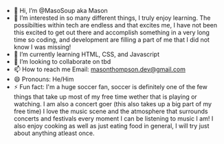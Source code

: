 - 👋 Hi, I’m @MasoSoup aka Mason
- 👀 I’m interested in so many different things, I truly enjoy learning. The possibilties within tech are endless and that excites me, I have not been this excited to get out there and accomplish something in a very long time so coding, and development are filling a part of me that I did not know I was missing! 
- 🌱 I’m currently learning HTML, CSS, and Javascript
- 💞️ I’m looking to collaborate on tbd
- 📫 How to reach me Email: masonthompson.dev@gmail.com
- 😄 Pronouns: He/Him
- ⚡ Fun fact: I'm a huge soccer fan, soccer is definitely one of the few things that take up most of my free time wether that is playing or watching. I am also a concert goer (this also takes up a big part of my free time) I love the music scene and the atmosphere that surrounds concerts and festivals every moment I can be listening to music I am! I also enjoy cooking as well as just eating food in general, I will try just about anything atleast once. 

<!---
MasoSoup/MasoSoup is a ✨ special ✨ repository because its `README.md` (this file) appears on your GitHub profile.
You can click the Preview link to take a look at your changes.
--->
